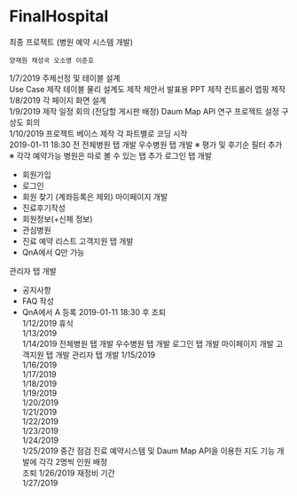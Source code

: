 # FinalHospital
최종 프로젝트 (병원 예약 시스템 개발)

	양재원	채성국	오소영	이준호
1/7/2019	주제선정 및 테이블 설계			
	Use Case 제작	테이블 물리 설계도 제작	제안서 발표용 PPT 제작	컨트롤러 맵핑
제작
1/8/2019		각 페이지 화면 설계		
1/9/2019	제작 일정 회의 (전담할 게시판 배정)
Daum Map API 연구
프로젝트 설정 구상도 회의			
1/10/2019	프로젝트 베이스 제작
각 파트별로 코딩 시작			
2019-01-11 18:30 전	전체병원 탭 개발
우수병원 탭 개발
※ 평가 및 후기순 필터 추가
※ 각각 예약가능 병원은
   따로 볼 수 있는 탭 추가	로그인 탭 개발
- 회원가입
- 로그인
- 회원 찾기 (계좌등록은 제외)	마이페이지 개발
- 진료후기작성
- 회원정보(+신체 정보)
- 관심병원
- 진료 예약 리스트	고객지원 탭 개발
- QnA에서 Q만 가능

관리자 탭 개발
- 공지사항
- FAQ 작성
- QnA에서 A 등록
2019-01-11 18:30 후			조퇴	
1/12/2019	휴식			
1/13/2019				
1/14/2019	전체병원 탭 개발
우수병원 탭 개발	로그인 탭 개발	마이페이지 개발	고객지원 탭 개발
관리자 탭 개발
1/15/2019				
1/16/2019				
1/17/2019				
1/18/2019				
1/19/2019				
1/20/2019				
1/21/2019				
1/22/2019				
1/23/2019				
1/24/2019				
1/25/2019	중간 점검
진료 예약시스템 및
 Daum Map API을 이용한 지도 기능 개발에 각각 2명씩 인원 배정 			
				조퇴
1/26/2019	재정비 기간			
1/27/2019				
